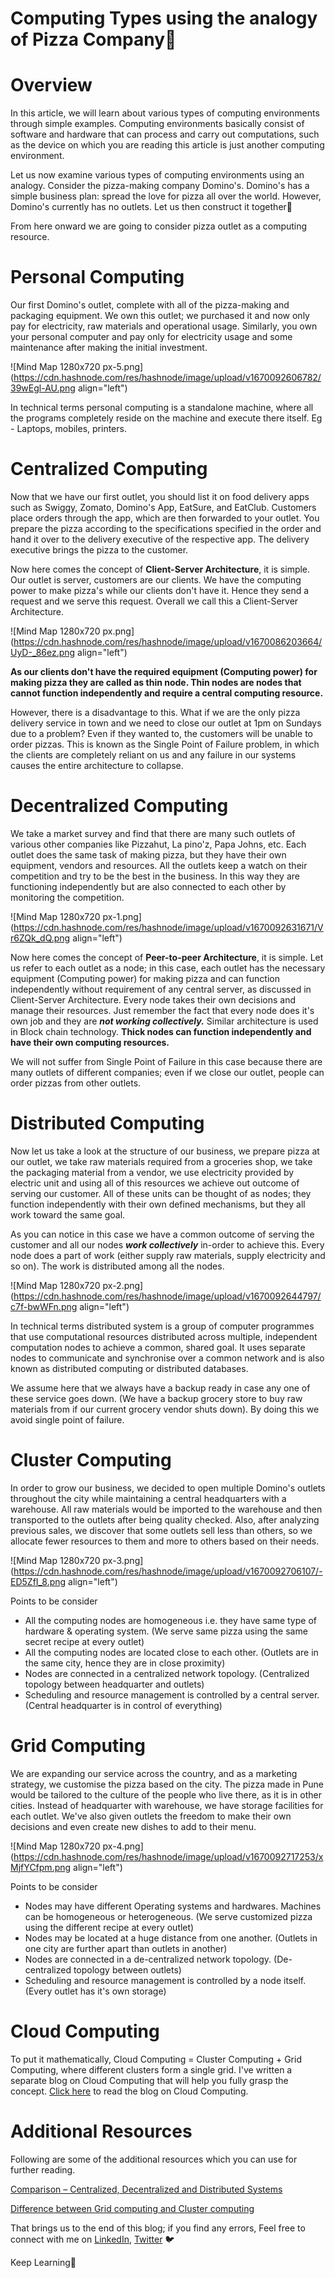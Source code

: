 # Computing Types using the analogy of Pizza Company🍕

# Overview
In this article, we will learn about various types of computing environments through simple examples.
Computing environments basically consist of software and hardware that can process and carry out computations, such as the device on which you are reading this article is just another computing environment.

Let us now examine various types of computing environments using an analogy. Consider the pizza-making company Domino's. Domino's has a simple business plan: spread the love for pizza all over the world. However, Domino's currently has no outlets. Let us then construct it together🍟

From here onward we are going to consider pizza outlet as a computing resource.

# Personal Computing
Our first Domino's outlet, complete with all of the pizza-making and packaging equipment. We own this outlet; we purchased it and now only pay for electricity, raw materials and operational usage. Similarly, you own your personal computer and pay only for electricity usage and some maintenance after making the initial investment.

![Mind Map 1280x720 px-5.png](https://cdn.hashnode.com/res/hashnode/image/upload/v1670092606782/39wEgl-AU.png align="left")

In technical terms personal computing is a standalone machine, where all the programs completely reside on the machine and execute there itself. Eg - Laptops, mobiles, printers.

# Centralized Computing
Now that we have our first outlet, you should list it on food delivery apps such as Swiggy, Zomato, Domino's App, EatSure, and EatClub. Customers place orders through the app, which are then forwarded to your outlet. You prepare the pizza according to the specifications specified in the order and hand it over to the delivery executive of the respective app. The delivery executive brings the pizza to the customer.

Now here comes the concept of **Client-Server Architecture**, it is simple. Our outlet is server, customers are our clients. We have the computing power to make pizza's while our clients don't have it. Hence they send a request and we serve this request. Overall we call this a Client-Server Architecture.

![Mind Map 1280x720 px.png](https://cdn.hashnode.com/res/hashnode/image/upload/v1670086203664/UyD-_86ez.png align="left")

**As our clients don't have the required equipment (Computing power) for making pizza they are called as thin node. Thin nodes are nodes that cannot function independently and require a central computing resource.**

However, there is a disadvantage to this. What if we are the only pizza delivery service in town and we need to close our outlet at 1pm on Sundays due to a problem? Even if they wanted to, the customers will be unable to order pizzas. This is known as the Single Point of Failure problem, in which the clients are completely reliant on us and any failure in our systems causes the entire architecture to collapse.

# Decentralized Computing
We take a market survey and find that there are many such outlets of various other companies like Pizzahut, La pino'z, Papa Johns, etc. Each outlet does the same task of making pizza, but they have their own equipment, vendors and resources. All the outlets keep a watch on their competition and try to be the best in the business. In this way they are functioning independently but are also connected to each other by monitoring the competition.

![Mind Map 1280x720 px-1.png](https://cdn.hashnode.com/res/hashnode/image/upload/v1670092631671/Vr6ZQk_dQ.png align="left")

Now here comes the concept of **Peer-to-peer Architecture**, it is simple. Let us refer to each outlet as a node; in this case, each outlet has the necessary equipment (Computing power) for making pizza and can function independently without requirement of any central server, as discussed in Client-Server Architecture. Every node takes their own decisions and manage their resources. Just remember the fact that every node does it's own job and they are ***not working collectively.*** Similar architecture is used in Block chain technology. **Thick nodes can function independently and have their own computing resources.** 

We will not suffer from Single Point of Failure in this case because there are many outlets of different companies; even if we close our outlet, people can order pizzas from other outlets.

# Distributed Computing
Now let us take a look at the structure of our business, we prepare pizza at our outlet, we take raw materials required from a groceries shop, we take the packaging material from a vendor, we use electricity provided by electric unit and using all of this resources we achieve out outcome of serving our customer. All of these units can be thought of as nodes; they function independently with their own defined mechanisms, but they all work toward the same goal.

As you can notice in this case we have a common outcome of serving the customer and all our nodes ***work collectively*** in-order to achieve this. Every node does a part of work (either supply raw materials, supply electricity and so on). The work is distributed among all the nodes.

![Mind Map 1280x720 px-2.png](https://cdn.hashnode.com/res/hashnode/image/upload/v1670092644797/c7f-bwWFn.png align="left")

In technical terms distributed system is a group of computer programmes that use computational resources distributed across multiple, independent computation nodes to achieve a common, shared goal.
It uses separate nodes to communicate and synchronise over a common network and is also known as distributed computing or distributed databases.

We assume here that we always have a backup ready in case any one of these service goes down. (We have a backup grocery store to buy raw materials from if our current grocery vendor shuts down). By doing this we avoid single point of failure. 

# Cluster Computing
In order to grow our business, we decided to open multiple Domino's outlets throughout the city while maintaining a central headquarters with a warehouse. All raw materials would be imported to the warehouse and then transported to the outlets after being quality checked. Also, after analyzing previous sales, we discover that some outlets sell less than others, so we allocate fewer resources to them and more to others based on their needs.

![Mind Map 1280x720 px-3.png](https://cdn.hashnode.com/res/hashnode/image/upload/v1670092706107/-ED5ZfI_8.png align="left")

Points to be consider
- All the computing nodes are homogeneous i.e. they have same type of hardware & operating system. (We serve same pizza using the same secret recipe at every outlet)
- All the computing nodes are located close to each other. (Outlets are in the same city, hence they are in close proximity)
- Nodes are connected in a centralized network topology. (Centralized topology between headquarter and outlets)
- Scheduling and resource management is controlled by a central server. (Central headquarter is in control of everything)

# Grid Computing
We are expanding our service across the country, and as a marketing strategy, we customise the pizza based on the city. The pizza made in Pune would be tailored to the culture of the people who live there, as it is in other cities. Instead of headquarter with warehouse, we have storage facilities for each outlet. We've also given outlets the freedom to make their own decisions and even create new dishes to add to their menu.

![Mind Map 1280x720 px-4.png](https://cdn.hashnode.com/res/hashnode/image/upload/v1670092717253/xMjfYCfpm.png align="left")

Points to be consider
- Nodes may have different Operating systems and hardwares. Machines can be homogeneous or heterogeneous. (We serve customized pizza using the different recipe at every outlet)
- Nodes may be located at a huge distance from one another. (Outlets in one city are further apart than outlets in another)
- Nodes are connected in a de-centralized network topology. (De-centralized topology between outlets)
- Scheduling and resource management is controlled by a node itself. (Every outlet has it's own storage)

# Cloud Computing
To put it mathematically, Cloud Computing = Cluster Computing + Grid Computing, where different clusters form a single grid. I've written a separate blog on Cloud Computing that will help you fully grasp the concept. [Click here](https://supernova.hashnode.dev/what-is-cloud-computing) to read the blog on Cloud Computing.

# Additional Resources
Following are some of the additional resources which you can use for further reading.

[Comparison – Centralized, Decentralized and Distributed Systems](https://www.geeksforgeeks.org/comparison-centralized-decentralized-and-distributed-systems/)

[Difference between Grid computing and Cluster computing](https://www.geeksforgeeks.org/difference-between-grid-computing-and-cluster-computing/)

That brings us to the end of this blog; if you find any errors, Feel free to connect with me on [LinkedIn](https://www.linkedin.com/in/kalpesh-ahire-430a42192/), [Twitter](https://twitter.com/Kalpesh_Ahire18) 🐦

Keep Learning🌱